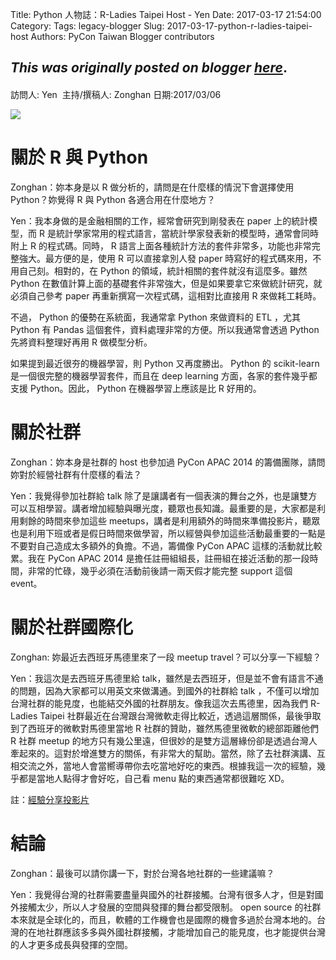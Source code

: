 Title: Python 人物誌：R-Ladies Taipei Host - Yen
Date: 2017-03-17 21:54:00
Category:
Tags: legacy-blogger
Slug: 2017-03-17-python-r-ladies-taipei-host
Authors: PyCon Taiwan Blogger contributors

*This was originally posted on blogger [here](https://pycontw.blogspot.com/2017/03/python-r-ladies-taipei-host.html)*.
---

####
訪問人: Yen  主持/撰稿人: Zonghan 日期:2017/03/06




![](https://lh3.googleusercontent.com/fjX2VY596HHg1H71Sv_qjMJWYJbGunWEJM4fTW51j-KCQPAgen86PRoTGiM9T_uidcknxkmgd0wUb3zjkMT4meVhrmvNFuqwFKDsYg7pF4d4OlYKWw0Jq8qnXmjbAxgfCz8uhx13)




# 關於 R 與 Python

Zonghan：妳本身是以 R 做分析的，請問是在什麼樣的情況下會選擇使用 Python？妳覺得 R 與 Python 各適合用在什麼地方？



Yen：我本身做的是金融相關的工作，經常會研究到剛發表在 paper 上的統計模型，而 R 是統計學家常用的程式語言，當統計學家發表新的模型時，通常會同時附上 R 的程式碼。同時， R 語言上面各種統計方法的套件非常多，功能也非常完整強大。最方便的是，使用 R 可以直接拿別人發 paper 時寫好的程式碼來用，不用自己刻。相對的，在 Python 的領域，統計相關的套件就沒有這麼多。雖然 Python 在數值計算上面的基礎套件非常強大，但是如果要拿它來做統計研究，就必須自己參考 paper 再重新撰寫一次程式碼，這相對比直接用 R 來做耗工耗時。

不過， Python 的優勢在系統面，我通常拿 Python 來做資料的 ETL ，尤其 Python 有 Pandas 這個套件，資料處理非常的方便。所以我通常會透過 Python 先將資料整理好再用 R 做模型分析。

如果提到最近很夯的機器學習，則 Python 又再度勝出。 Python 的 scikit-learn 是一個很完整的機器學習套件，而且在 deep learning 方面，各家的套件幾乎都支援 Python。因此， Python 在機器學習上應該是比 R 好用的。




# 關於社群

Zonghan：妳本身是社群的 host 也參加過 PyCon APAC 2014 的籌備團隊，請問妳對於經營社群有什麼樣的看法？




Yen：我覺得參加社群給 talk 除了是讓講者有一個表演的舞台之外，也是讓雙方可以互相學習。講者增加經驗與曝光度，聽眾也長知識。最重要的是，大家都是利用剩餘的時間來參加這些 meetups，講者是利用額外的時間來準備投影片，聽眾也是利用下班或者是假日時間來做學習，所以經營與參加這些活動最重要的一點是不要對自己造成太多額外的負擔。不過，籌備像 PyCon APAC 這樣的活動就比較累。我在 PyCon APAC 2014 是擔任註冊組組長，註冊組在接近活動的那一段時間，非常的忙碌，幾乎必須在活動前後請一兩天假才能完整 support 這個 event。




# 關於社群國際化

Zonghan: 妳最近去西班牙馬德里來了一段 meetup travel？可以分享一下經驗？




Yen：我這次是去西班牙馬德里給 talk，雖然是去西班牙，但是並不會有語言不通的問題，因為大家都可以用英文來做溝通。到國外的社群給 talk ，不僅可以增加台灣社群的能見度，也能結交外國的社群朋友。像我這次去馬德里，因為我們 R-Ladies Taipei 社群最近在台灣跟台灣微軟走得比較近，透過這層關係，最後爭取到了西班牙的微軟對馬德里當地 R 社群的贊助，雖然馬德里微軟的總部距離他們 R 社群 meetup 的地方只有幾公里遠，但很妙的是雙方這層緣份卻是透過台灣人牽起來的。這對於增進雙方的關係，有非常大的幫助。當然，除了去社群演講、互相交流之外，當地人會當嚮導帶你去吃當地好吃的東西。根據我這一次的經驗，幾乎都是當地人點得才會好吃，自己看 menu 點的東西通常都很難吃 XD。

註：[經驗分享投影片](https://docs.google.com/presentation/d/13BzMoWPyJ7RsqQhkf2ncA4npJa2ESXj6a9zKpVzQ0ms/edit#slide=id.g35f391192_00)
# 結論  


Zonghan：最後可以請你講一下，對於台灣各地社群的一些建議嘛？


Yen：我覺得台灣的社群需要盡量與國外的社群接觸。台灣有很多人才，但是對國外接觸太少，所以人才發展的空間與發揮的舞台都受限制。 open source 的社群本來就是全球化的，而且，軟體的工作機會也是國際的機會多過於台灣本地的。台灣的在地社群應該多多與外國社群接觸，才能增加自己的能見度，也才能提供台灣的人才更多成長與發揮的空間。
